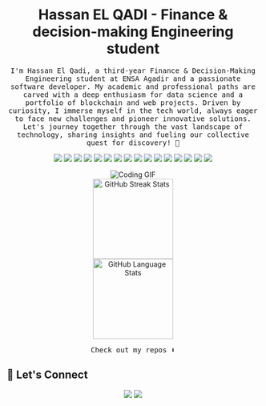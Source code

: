 <h1 align="center">
  <b>Hassan EL QADI - Finance & decision-making Engineering student</b>
</h1>

<p align="center"><samp>
I'm Hassan El Qadi, a third-year Finance & Decision-Making Engineering student at ENSA Agadir and a passionate software developer. My academic and professional paths are carved with a deep enthusiasm for data science and a portfolio of blockchain and web projects. Driven by curiosity, I immerse myself in the tech world, always eager to face new challenges and pioneer innovative solutions. Let's journey together through the vast landscape of technology, sharing insights and fueling our collective quest for discovery! 🚀
</samp></p>

<p align="center">
  <!-- Tech Badges -->
  <img src="https://img.shields.io/badge/HTML5-E34F26?style=for-the-badge&logo=html5&logoColor=white">
  <img src="https://img.shields.io/badge/CSS3-1572B6?style=for-the-badge&logo=css3&logoColor=white">
  <img src="https://img.shields.io/badge/Tailwind_CSS-38B2AC?style=for-the-badge&logo=tailwind-css&logoColor=white">
  <img src="https://img.shields.io/badge/JavaScript-323330?style=for-the-badge&logo=javascript&logoColor=F7DF1E">
  <img src="https://img.shields.io/badge/React-20232A?style=for-the-badge&logo=react&logoColor=61DAFB">
  <img src="https://img.shields.io/badge/next%20js-000000?style=for-the-badge&logo=nextdotjs&logoColor=white">
  <img src="https://img.shields.io/badge/Node.js-339933?style=for-the-badge&logo=nodedotjs&logoColor=white">
  <img src="https://img.shields.io/badge/Express.js-000000?style=for-the-badge&logo=express&logoColor=white">
  <img src="https://img.shields.io/badge/Sass-CC6699?style=for-the-badge&logo=sass&logoColor=white">
  
  <img src="https://img.shields.io/badge/MongoDB-4EA94B?style=for-the-badge&logo=mongodb&logoColor=white">
  <img src="https://img.shields.io/badge/MySQL-005C84?style=for-the-badge&logo=mysql&logoColor=white">
  
  <img src="https://img.shields.io/badge/C-00599C?style=for-the-badge&logo=c&logoColor=white">
  <img src="https://img.shields.io/badge/C%2B%2B-00599C?style=for-the-badge&logo=c%2B%2B&logoColor=white">
  <img src="https://img.shields.io/badge/GIT-E44C30?style=for-the-badge&logo=git&logoColor=white">
  <img src="https://img.shields.io/badge/Figma-F24E1E?style=for-the-badge&logo=figma&logoColor=white">
  
  <img src="https://img.shields.io/badge/npm-CB3837?style=for-the-badge&logo=npm&logoColor=white">
</p>

<div align="center">
  <!-- Replace 'your-gif-link' with the actual link to your GIF -->
  <img src="your-gif-link" alt="Coding GIF">
</div>

<div align="center">
  <!-- GitHub Stats -->
  <img src="https://streak-stats.demolab.com?user=yourGitHubUsername&locale=en&mode=weekly&hide_border=false&border_radius=5&theme=dark" height="160" alt="GitHub Streak Stats"  /><br/>
  <img src="https://github-readme-stats.vercel.app/api/top-langs?username=yourGitHubUsername&locale=en&hide_title=false&layout=compact&card_width=320&langs_count=8&hide_border=false&theme=dark" height="160" alt="GitHub Language Stats"  />
</div>

<p align="center"><samp>
Check out my repos ⬇️  
</samp></p>

<!-- Connect with me section -->
## 🤝 Let's Connect
<p align="center">
  <a href="https://linkedin.com/in/your-profile-link"><img src="https://img.shields.io/badge/LinkedIn-0077B5?style=for-the-badge&logo=linkedin&logoColor=white"/></a>
  <a href="mailto:your.email@example.com"><img src="https://img.shields.io/badge/Email-D14836?style=for-the-badge&logo=gmail&logoColor=white"/></a>
</p>
